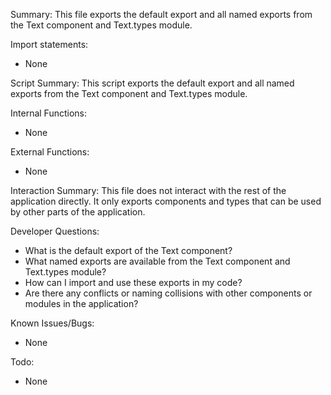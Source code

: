 Summary:
This file exports the default export and all named exports from the Text component and Text.types module.

Import statements:
- None

Script Summary:
This script exports the default export and all named exports from the Text component and Text.types module.

Internal Functions:
- None

External Functions:
- None

Interaction Summary:
This file does not interact with the rest of the application directly. It only exports components and types that can be used by other parts of the application.

Developer Questions:
- What is the default export of the Text component?
- What named exports are available from the Text component and Text.types module?
- How can I import and use these exports in my code?
- Are there any conflicts or naming collisions with other components or modules in the application? 

Known Issues/Bugs:
- None

Todo:
- None